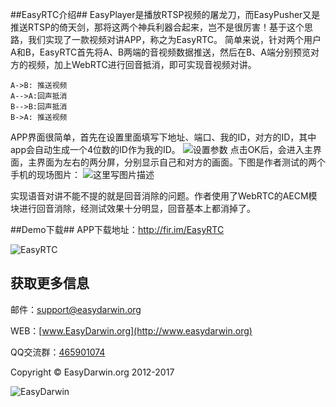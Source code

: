 ##EasyRTC介绍##
EasyPlayer是播放RTSP视频的屠龙刀，而EasyPusher又是推送RTSP的倚天剑，那将这两个神兵利器合起来，岂不是很厉害！基于这个思路，我们实现了一款视频对讲APP，称之为EasyRTC。
简单来说，针对两个用户A和B，EasyRTC首先将A、B两端的音视频数据推送，然后在B、A端分别预览对方的视频，加上WebRTC进行回音抵消，即可实现音视频对讲。
```sequence
A->B: 推送视频
A-->A:回声抵消
B-->B:回声抵消
B->A: 推送视频
```
APP界面很简单，首先在设置里面填写下地址、端口、我的ID，对方的ID，其中app会自动生成一个4位数的ID作为我的ID。
![设置参数](http://img.blog.csdn.net/20170419202633197?watermark/2/text/aHR0cDovL2Jsb2cuY3Nkbi5uZXQvanl0MDU1MQ==/font/5a6L5L2T/fontsize/400/fill/I0JBQkFCMA==/dissolve/70/gravity/SouthEast)
点击OK后，会进入主界面，主界面为左右的两分屏，分别显示自己和对方的画面。下图是作者测试的两个手机的现场图片：
![这里写图片描述](http://img.blog.csdn.net/20170419215707899?watermark/2/text/aHR0cDovL2Jsb2cuY3Nkbi5uZXQvanl0MDU1MQ==/font/5a6L5L2T/fontsize/400/fill/I0JBQkFCMA==/dissolve/70/gravity/SouthEast)

实现语音对讲不能不提的就是回音消除的问题。作者使用了WebRTC的AECM模块进行回音消除，经测试效果十分明显，回音基本上都消掉了。

##Demo下载##
APP下载地址：http://fir.im/EasyRTC

![EasyRTC](http://www.easydarwin.org/github/images/easyrtc/EasyRTC_Android.png)

## 获取更多信息 ##

邮件：[support@easydarwin.org](mailto:support@easydarwin.org) 

WEB：[www.EasyDarwin.org](http://www.easydarwin.org)

QQ交流群：[465901074](http://jq.qq.com/?_wv=1027&k=2G045mo "EasyPusher & EasyRTSPClient")

Copyright &copy; EasyDarwin.org 2012-2017

![EasyDarwin](http://www.easydarwin.org/skin/easydarwin/images/wx_qrcode.jpg)